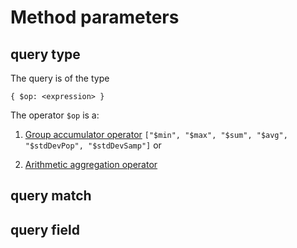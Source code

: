 # Method parameters
## query type
The query is of the type
```
{ $op: <expression> }
```
The operator ```$op``` is a:

1) [Group accumulator operator](https://docs.mongodb.com/manual/reference/operator/aggregation-group) ```["$min", "$max", "$sum", "$avg", "$stdDevPop", "$stdDevSamp"]``` or

2) [Arithmetic aggregation operator](https://docs.mongodb.com/manual/reference/operator/aggregation-arithmetic) 
## query match

## query field

